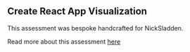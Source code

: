 ## Create React App Visualization

This assessment was bespoke handcrafted for NickSladden.

Read more about this assessment [here](https://react.eogresources.com)
